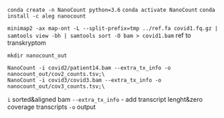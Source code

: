 `conda create -n NanoCount python=3.6`
`conda activate NanoCount`
`conda install -c aleg nanocount`

`minimap2 -ax map-ont -L --split-prefix=tmp ../ref.fa covid1.fq.gz | samtools view -bh | samtools sort -O bam > covid1.bam`
	ref to transkryptom

`mkdir nanocount_out`
```NanoCount -i covid1/patient11.bam --extra_tx_info -o nanocount_out/cov1_counts.tsv;\
NanoCount -i covid2/patient14.bam --extra_tx_info -o nanocount_out/cov2_counts.tsv;\
NanoCount -i covid3/covid3.bam --extra_tx_info -o nanocount_out/cov3_counts.tsv;\
```
`i` sorted&aligned bam
`--extra_tx_info` - add transcript lenght&zero coverage transcripts
`-o` output











